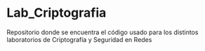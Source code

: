 # Lab_Criptografia
Repositorio donde se encuentra el código usado para los distintos laboratorios de Criptografía y Seguridad en Redes
